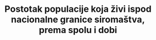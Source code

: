 ---
title: >-
    Postotak populacije koja živi ispod nacionalne granice siromaštva, prema spolu i dobi
permalink: /1-2-1/
sdg_goal: 1
layout: indicator
indicator: 1.2.1
indicator_variable: tot_proportion_belownatpov_line
graph: longitudinal
graph_type_description: Line  graph
graph_status_notes: Graphed
variable_description: null
variable_notes: null
un_designated_tier: '1'
un_custodial_agency: 'World  Bank  (Partnering  Agencies:  UNICEF)'
target_id: '1.2'
has_metadata: true
goal_meta_link: 'http://unstats.un.org/sdgs/files/metadata-compilation/Metadata-Goal-1.pdf'
goal_meta_link_page: 5
indicator_name: >-
  Postotak populacije koja živi ispod nacionalne granice siromaštva, prema spolu i dobi
actual_indicator_available:
periodicity: Annual
source_agency_survey_dataset: Current  Population  Survey  Annual  Social  and  Economic  Supplement
rationale_interpretation: >-
  Kombinirajući status siromaštva sa statusom zaposlenosti, uključen je koncept radno siromašnih koji ima za cilj mjeriti koliko osoba koje rade, unatoč činjenici što su zaposleni, žive u siromaštvu.  
target: >-
  Do 2030. smanjiti najmanje za polovicu postotak muškaraca, žena i djece svih dobnih skupina koja žive u siromaštvu u svim svojim dimenzijama prema nacionalnim definicijama siromaštva
indicator_definition: >-
  Ovaj pokazatelj prikazuje ostotak ukupne populacije i postotak zaposlene populacije koja živi u kućanstvima kojima je potrošnja ili dohodak po članu kućanstva ispod nacionalne granice siromaštva. 
method_of_computation: >-
  Calculated  by  dividing  the  number  of  persons  living  in  households  below  the  poverty  line  (disaggregated  by  sex,  age  and  employment  status)  by  the  total  number  of  persons  (disaggregated  by  the  same  sex,  age  and  employment  status  groups).
comments_and_limitations: >-
  Income  questions  were  redesigned  in  the  2014  CPS  ASEC  (which  covers  2013).  The  values  shown  reflect  calculations  using  the  redesigned  income  questions.
source_title: null
source_notes: null
published: true
source_agency_staff_name: 'Poverty  Statistics  Branch,  SEHSD,  U.S.  Census  Bureau'
source_agency_staff_email: brian.e.glassman@census.gov
source_url: 'http://www.census.gov/cps/data/cpstablecreator.html'
us_method_of_computation: >-
  Please  see  http://www.census.gov/topics/income-poverty/poverty/guidance/poverty-measures.html.
disaggregation_categories: Sex
disaggregation_geography: Age
date_metadata_updated: October  2017
actual_indicator_available_description: >-
  Proportion  of  men,  women,  and  children  living  in  poverty.  Only  includes  people  in  poverty  universe:  people  not  living  in  institutions  and  excludes  nonrelated  children  under  the  age  of  15.  Disaggregation  is  provided  by  sex  and  age.
time_period: 2000-2016
date_of_national_source_publication: September  2017
scheduled_update_by_national_source: September  2018
scheduled_update_by_SDG_team: September  2017
unit_of_measure: Proportion  of  noninstitutionalized  persons  in  the  U.S.
graph_title:  

---